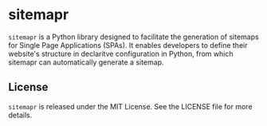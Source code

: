 # sitemapr

`sitemapr` is a Python library designed to facilitate the generation of sitemaps for Single Page Applications (SPAs). It enables developers to define their website's structure in declaritve configuration in Python, from which sitemapr can automatically generate a sitemap.

## License

`sitemapr` is released under the MIT License. See the LICENSE file for more details.
